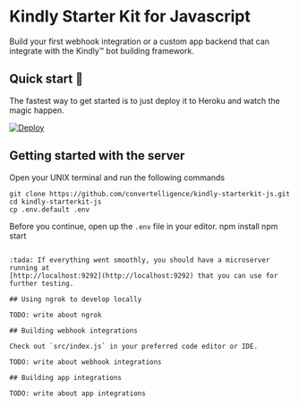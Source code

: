 # Kindly Starter Kit for Javascript

Build your first webhook integration or a custom app backend that can integrate with the Kindly&trade; bot building framework.

## Quick start :rocket:

The fastest way to get started is to just deploy it to Heroku and watch the magic happen.

[![Deploy](https://www.herokucdn.com/deploy/button.svg)](https://heroku.com/deploy)

## Getting started with the server

Open your UNIX terminal and run the following commands

```
git clone https://github.com/convertelligence/kindly-starterkit-js.git
cd kindly-starterkit-js
cp .env.default .env
```

Before you continue, open up the `.env` file in your editor.
npm install
npm start
```

:tada: If everything went smoothly, you should have a microserver running at
[http://localhost:9292](http://localhost:9292) that you can use for further testing.

## Using ngrok to develop locally

TODO: write about ngrok

## Building webhook integrations

Check out `src/index.js` in your preferred code editor or IDE.

TODO: write about webhook integrations

## Building app integrations

TODO: write about app integrations
